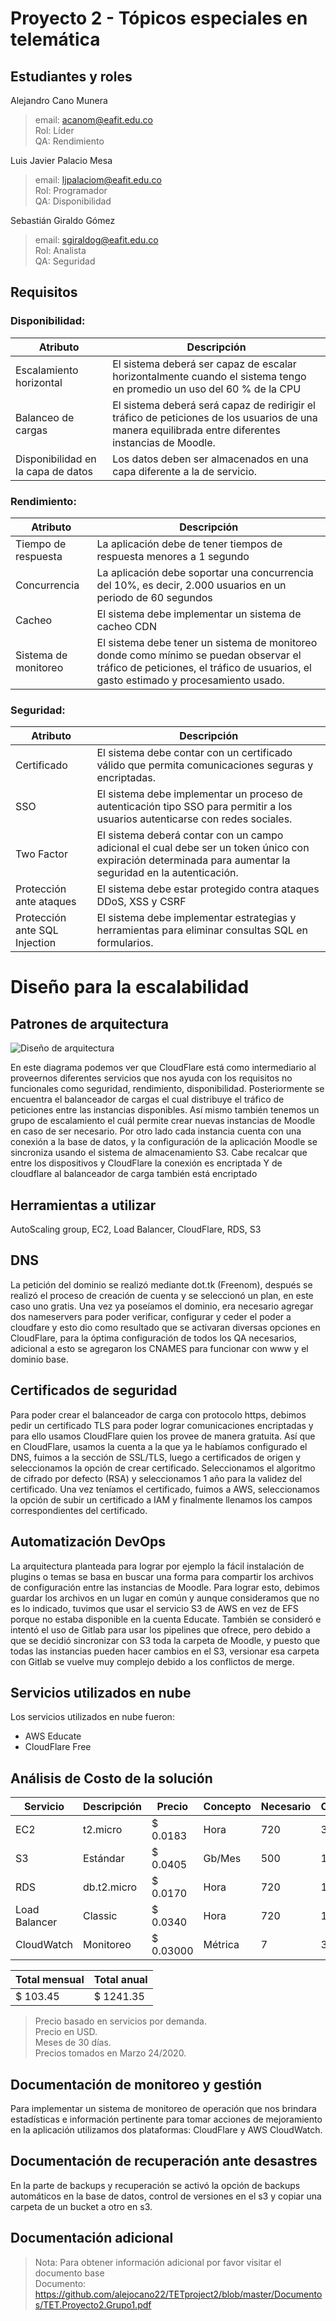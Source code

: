 # Proyecto 2 - Tópicos especiales en telemática
## Estudiantes y roles
Alejandro Cano Munera 
> email: acanom@eafit.edu.co <br/>
> Rol: Líder <br/>
> QA: Rendimiento <br/>

Luis Javier Palacio Mesa 
> email: ljpalaciom@eafit.edu.co <br/>
> Rol: Programador <br/>
> QA: Disponibilidad <br/>

Sebastián Giraldo Gómez 
> email: sgiraldog@eafit.edu.co <br/>
> Rol: Analista <br/>
> QA: Seguridad <br/>

## Requisitos 
### Disponibilidad: 
| Atributo | Descripción |
| ------ | ------ |
| Escalamiento horizontal | El sistema deberá ser capaz de escalar horizontalmente cuando el sistema tengo en promedio un uso del 60 % de la CPU |
| Balanceo de cargas | El sistema deberá será capaz de redirigir el tráfico de peticiones de los usuarios de una manera equilibrada entre diferentes instancias de Moodle. |
| Disponibilidad en la capa de datos | Los datos deben ser almacenados en una capa diferente a la de servicio. |

### Rendimiento: 
| Atributo | Descripción |
| ------ | ------ |
| Tiempo de respuesta | La aplicación debe de tener tiempos de respuesta menores a 1 segundo |
| Concurrencia | La aplicación debe soportar una concurrencia del 10%, es decir, 2.000 usuarios en un periodo de 60 segundos |
| Cacheo | El sistema debe implementar un sistema de cacheo CDN  |
| Sistema de monitoreo | El sistema debe tener un sistema de monitoreo donde como mínimo se puedan observar el tráfico de peticiones, el tráfico de usuarios, el gasto estimado y procesamiento usado. |

### Seguridad: 
| Atributo | Descripción |
| ------ | ------ |
| Certificado | El sistema debe contar con un certificado válido que permita comunicaciones seguras y encriptadas. |
| SSO | El sistema debe implementar un proceso de autenticación tipo SSO para permitir a los usuarios autenticarse con redes sociales. |
| Two Factor | El sistema deberá contar con un campo adicional el cual debe ser un token único con expiración determinada para aumentar la seguridad en la autenticación. |
| Protección ante ataques | El sistema debe estar protegido contra ataques DDoS, XSS y CSRF |
| Protección ante SQL Injection | El sistema debe implementar estrategias y herramientas para eliminar consultas SQL en formularios. |

# Diseño para la escalabilidad
## Patrones de arquitectura
![Diseño de arquitectura](https://github.com/alejocano22/TETproject2/blob/master/Diagramas/Diagrama%20de%20dise%C3%B1o.jpeg)


En este diagrama podemos ver que CloudFlare está como intermediario al proveernos diferentes servicios que nos ayuda con los requisitos no funcionales como seguridad, rendimiento, disponibilidad. Posteriormente se encuentra el balanceador de cargas el cual distribuye el tráfico de peticiones entre las instancias disponibles. Así mismo también tenemos un grupo de escalamiento el cuál permite crear nuevas instancias de Moodle en caso de ser necesario. Por otro lado cada instancia cuenta con una conexión a la base de datos, y la configuración de la aplicación Moodle se sincroniza usando el sistema de almacenamiento S3.
Cabe recalcar que entre los dispositivos y CloudFlare la conexión es encriptada
Y de cloudflare al balanceador de carga también está encriptado
## Herramientas a utilizar
AutoScaling group, EC2, Load Balancer, CloudFlare, RDS, S3

## DNS
La petición del dominio se realizó mediante dot.tk (Freenom), después se realizó el proceso de creación de cuenta y se seleccionó un plan, en este caso uno gratis. Una vez ya poseíamos el dominio, era necesario agregar dos nameservers para poder verificar, configurar y ceder el poder a cloudfare y esto dio como resultado que se activaran diversas opciones en CloudFlare, para la óptima configuración de todos los QA necesarios, adicional a esto se agregaron los CNAMES para funcionar con www y el dominio base.

## Certificados de seguridad
Para poder crear el balanceador de carga con protocolo https, debimos pedir un certificado TLS para poder lograr comunicaciones encriptadas y para ello usamos CloudFlare quien los provee de manera gratuita. Así que en CloudFlare, usamos la cuenta a la que ya le habíamos configurado el DNS, fuimos a la sección de SSL/TLS, luego a certificados de origen y seleccionamos la opción de crear certificado. Seleccionamos el algoritmo de cifrado por defecto (RSA) y seleccionamos 1 año para la validez del certificado.
Una vez teníamos el certificado, fuimos a AWS, seleccionamos la opción de subir un certificado a IAM y finalmente llenamos los campos correspondientes del certificado.

## Automatización DevOps
La arquitectura planteada para lograr por ejemplo la fácil instalación de plugins o temas se basa en buscar una forma para compartir los archivos de configuración entre las instancias de Moodle. Para lograr esto, debimos guardar los archivos en un lugar en común y aunque consideramos que no es lo indicado, tuvimos que usar el servicio S3 de AWS en vez de EFS porque no estaba disponible en la cuenta Educate. 
También se consideró e intentó el uso de Gitlab para usar los pipelines que ofrece, pero debido a que se decidió sincronizar con S3 toda la carpeta de Moodle, y puesto que todas las instancias pueden hacer cambios en el S3, versionar esa carpeta con Gitlab se vuelve muy complejo debido a los conflictos de merge.

## Servicios utilizados en nube
Los servicios utilizados en nube fueron:
- AWS Educate
- CloudFlare Free

## Análisis de Costo de la solución
| Servicio | Descripción | Precio | Concepto | Necesario | Cantidad | Total | 
| ------ | ------ | ------ | ------ | ------ | ------ | ------ |
| EC2 | t2.micro | $ 0.0183 | Hora | 720 | 3 | $ 40.18 |
| S3 | Estándar | $ 0.0405 | Gb/Mes | 500 | 1 | $ 20.25 | 
| RDS | db.t2.micro | $ 0.0170 | Hora | 720 | 1 | $ 12.24 | 
| Load Balancer | Classic | $ 0.0340 | Hora | 720 | 1 | $ 24.48 | 
| CloudWatch | Monitoreo | $ 0.03000 | Métrica | 7 | 3 | $ 6.30 |

| Total mensual | Total anual |
| ------ | ------ | 
| $ 103.45 | $ 1241.35 |

> Precio basado en servicios por demanda.<br/>
> Precio en USD. <br/>
> Meses de 30 días. <br/>
> Precios tomados en Marzo 24/2020. <br/>

## Documentación de monitoreo y gestión
Para implementar un sistema de monitoreo de operación que nos brindara estadísticas e información pertinente para tomar acciones de mejoramiento en la aplicación utilizamos dos plataformas: CloudFlare y AWS CloudWatch. 

## Documentación de recuperación ante desastres
En la parte de backups y recuperación se activó la opción de backups automáticos en la base de datos, control de versiones en el s3 y copiar una carpeta de un bucket a otro en s3.

## Documentación adicional
> Nota: Para obtener información adicional por favor visitar el documento base <br/>
> Documento: https://github.com/alejocano22/TETproject2/blob/master/Documentos/TET.Proyecto2.Grupo1.pdf
